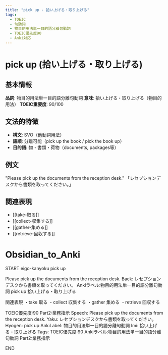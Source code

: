 ```yaml
---
title: "pick up - 拾い上げる・取り上げる"
tags:
  - TOEIC
  - 句動詞
  - 物目的用法単一目的語分離句動詞
  - TOEIC優先度90
  - Anki対応
---
```


# pick up (拾い上げる・取り上げる)

## 基本情報
**品詞**: 物目的用法単一目的語分離句動詞
**意味**: 拾い上げる・取り上げる（物目的用法）
**TOEIC重要度**: 90/100

## 文法的特徴
- **構文**: SVO（他動詞用法）
- **語順**: 分離可能（pick up the book / pick the book up）
- **目的語**: 物・書類・荷物（documents, packages等）

## 例文
"Please pick up the documents from the reception desk."
「レセプションデスクから書類を取ってください。」

## 関連表現
- [[take-取る]]
- [[collect-収集する]]
- [[gather-集める]]
- [[retrieve-回収する]]

# Obsidian_to_Anki
START
eigo-kanyoku
pick up

Please pick up the documents from the reception desk.
Back: 
レセプションデスクから書類を取ってください。
Ankiラベル:物目的用法単一目的語分離句動詞
pick up
拾い上げる・取り上げる

関連表現
・take 取る
・collect 収集する
・gather 集める
・retrieve 回収する

TOEIC優先度:90
Part2:業務指示
Speech: Please pick up the documents from the reception desk.
Yaku: レセプションデスクから書類を取ってください。
Hyogen: pick up
AnkiLabel: 物目的用法単一目的語分離句動詞
Imi: 拾い上げる・取り上げる
Tags: TOEIC優先度:90 Ankiラベル:物目的用法単一目的語分離句動詞 Part2:業務指示
<!--ID: 1753022730247-->
END 